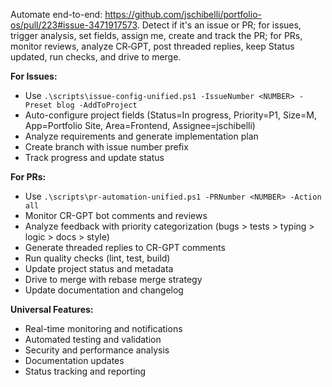 Automate end-to-end: https://github.com/jschibelli/portfolio-os/pull/223#issue-3471917573. Detect if it's an issue or PR; for issues, trigger analysis, set fields, assign me, create and track the PR; for PRs, monitor reviews, analyze CR‑GPT, post threaded replies, keep Status updated, run checks, and drive to merge.

**For Issues:**
- Use `.\scripts\issue-config-unified.ps1 -IssueNumber <NUMBER> -Preset blog -AddToProject`
- Auto-configure project fields (Status=In progress, Priority=P1, Size=M, App=Portfolio Site, Area=Frontend, Assignee=jschibelli)
- Analyze requirements and generate implementation plan
- Create branch with issue number prefix
- Track progress and update status

**For PRs:**
- Use `.\scripts\pr-automation-unified.ps1 -PRNumber <NUMBER> -Action all`
- Monitor CR-GPT bot comments and reviews
- Analyze feedback with priority categorization (bugs > tests > typing > logic > docs > style)
- Generate threaded replies to CR-GPT comments
- Run quality checks (lint, test, build)
- Update project status and metadata
- Drive to merge with rebase merge strategy
- Update documentation and changelog

**Universal Features:**
- Real-time monitoring and notifications
- Automated testing and validation
- Security and performance analysis
- Documentation updates
- Status tracking and reporting